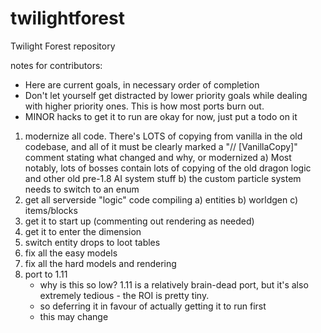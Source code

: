 twilightforest
==============

Twilight Forest repository

notes for contributors:

* Here are current goals, in necessary order of completion
* Don't let yourself get distracted by lower priority goals while dealing with higher priority ones. This is how most ports burn out.
* MINOR hacks to get it to run are okay for now, just put a todo on it

1. modernize all code. There's LOTS of copying from vanilla in the old codebase, and all of it must be clearly marked a "// [VanillaCopy]" comment stating what changed and why, or modernized
    a) Most notably, lots of bosses contain lots of copying of the old dragon logic and other old pre-1.8 AI system stuff
    b) the custom particle system needs to switch to an enum
1. get all serverside "logic" code compiling
    a) entities
    b) worldgen
    c) items/blocks
2. get it to start up (commenting out rendering as needed)
3. get it to enter the dimension
4. switch entity drops to loot tables
5. fix all the easy models
6. fix all the hard models and rendering
7. port to 1.11
    * why is this so low? 1.11 is a relatively brain-dead port, but it's also extremely tedious - the ROI is pretty tiny.
    * so deferring it in favour of actually getting it to run first
    * this may change